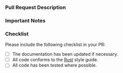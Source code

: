 ### Pull Request Description
<!--
- Please describe the nature of your PR here, as well as the motivation for it.
- If it fixes an open issue, please mention that issue number here.
-->

### Important Notes
<!--
- Mention important elements of the design.
- Mention any notable changes to APIs.
-->

### Checklist
Please include the following checklist in your PR:

- [ ] The documentation has been updated if necessary.
- [ ] All code conforms to the [Rust](https://github.com/enso-org/enso/blob/main/docs/style-guide/rust.md) style guide.
- [ ] All code has been tested where possible.
